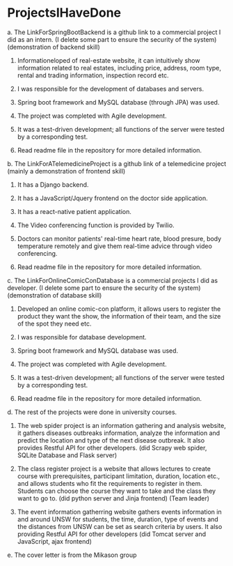 # ProjectsIHaveDone
a. The LinkForSpringBootBackend is a github link to a commercial project I did as an intern.
   (I delete some part to ensure the security of the system) (demonstration of backend skill)

  1. Informationeloped of real-estate website, it can intuitively show information related to real estates, including price, 
     address, room type, rental and trading information, inspection record etc.

  2. I was responsible for the development of databases and servers.

  3. Spring boot framework and MySQL database (through JPA) was used.

  4. The project was completed with Agile development.

  5. It was a test-driven development; all functions of the server were tested by a corresponding test.

  6. Read readme file in the repository for more detailed information.
  

b. The LinkForATelemedicineProject is a github link of a telemedicine project (mainly a demonstration of frontend skill)

 1. It has a Django backend.
 
 2. It has a JavaScript/Jquery frontend on the doctor side application.
 
 3. It has a react-native patient application.

 4. The Video conferencing function is provided by Twilio.
 
 5. Doctors can monitor patients' real-time heart rate, blood presure, body temperature remotely and give them real-time advice 
    through video conferencing.
 
 6. Read readme file in the repository for more detailed information.
 
 
c. The LinkForOnlineComicConDatabase is a commercial projects I did as developer.
   (I delete some part to ensure the security of the  system) (demonstration of database skill)

 1. Developed an online comic-con platform, it allows users to register the product they want the show, the information of their team, 
    and the size of the spot they need etc.

 2. I was responsible for database development.

 3. Spring boot framework and MySQL database was used.

 4. The project was completed with Agile development.

 5. It was a test-driven development; all functions of the server were tested by a corresponding test.
 
 6. Read readme file in the repository for more detailed information.
 

d. The rest of the projects were done in university courses.

 1. The web spider project is an information gathering and analysis website, it gathers diseases outbreaks information, analyze the 
    information and predict the location and type of the next disease outbreak. It also provides Restful API for other developers. (did Scrapy web spider, 
    SQLite Database and  Flask server)
 
 2. The class register project is a website that allows lectures to create course with prerequisites, participant limitation, duration,
    location etc., and allows students who fit the requirements to register in them. Students can choose the course they want to take and the class they want to go to.
    (did python server and Jinja frontend)  (Team leader)
   
 3. The event information gatherring website gathers events information in and around UNSW for students, the time, duration, 
    type of events and the distances from UNSW can be set as search criteria by users. It also providing Restful API for other 
    developers (did Tomcat server and JavaScript, ajax frontend)


e. The cover letter is from the Mikason group

